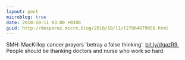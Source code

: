 ```yaml
---
layout: post
microblog: true
date: 2010-10-11 03:00 +0300
guid: http://desparoz.micro.blog/2010/10/11/t27064679858.html
---
```

SMH: MacKillop cancer prayers 'betray a false thinking'. [bit.ly/dgazR9.](http://bit.ly/dgazR9.) People should be thanking doctors and nurse who work so hard.
